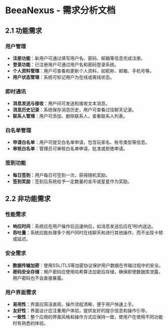 # BeeaNexus - 需求分析文档

## 2.1 功能需求

### 用户管理
- **注册功能**：新用户可通过填写用户名、密码、邮箱等信息完成注册。
- **登录功能**：已注册用户可通过用户名和密码登录系统。
- **个人资料管理**：用户可查看和更新个人资料，如昵称、邮箱、手机号等。
- **用户状态管理**：系统可标记用户为在线或离线状态。

### 即时通讯
- **消息发送与接收**：用户间可发送和接收文本消息。
- **消息历史记录**：系统保存消息历史，用户可查看过往聊天记录。
- **联系人管理**：用户可添加、删除联系人，查看联系人列表。

### 白名单管理
- **申请白名单**：用户可提交白名单申请，包含玩家名、账号类型等信息。
- **审核白名单**：管理员可审核白名单申请，批准或拒绝申请。

### 签到功能
- **每日签到**：用户每日可签到一次，获得随机奖励。
- **签到奖励**：签到后系统给予一定数量的金币或星星作为奖励。

## 2.2 非功能需求

### 性能需求
- **响应时间**：系统应在用户操作后迅速响应，如消息发送后应在1秒内送达。
- **吞吐量**：系统应能处理多个用户同时在线聊天和进行其他操作，而不出现卡顿或延迟。

### 安全需求
- **数据传输加密**：使用SSL/TLS等加密协议保护用户数据在传输过程中的安全。
- **密码安全存储**：用户密码应使用哈希算法加密后存储，确保即使数据库泄露，用户密码也不会直接暴露。

### 用户界面需求
- **易用性**：界面应简洁直观，操作流程清晰，便于用户快速上手。
- **友好性**：界面设计应注重用户体验，提供友好的提示信息和操作引导。
- **一致性**：整个应用的界面风格和操作方式应保持一致，使用户在使用不同功能时有熟悉的体验。